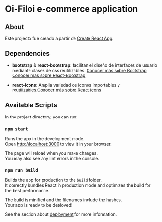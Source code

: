 # Oi-Filoi e-commerce application



## About

Este projecto fue creado a partir de [Create React App](https://github.com/facebook/create-react-app).

## Dependencies

- **bootstrap** & **react-bootstrap**: facilitan el diseño de interfaces de usuario mediante clases de css reutilizables. [Conocer más sobre Bootstrap](https://getbootstrap.com/). [Conocer más sobre React-Bootstrap](https://react-bootstrap.github.io/)

- **react-icons**: Amplia variedad de iconos importables y reutilizables.[Conocer más sobre React Icons](https://react-icons.github.io/react-icons/icons?name=fa)

## Available Scripts

In the project directory, you can run:

### `npm start`

Runs the app in the development mode.\
Open [http://localhost:3000](http://localhost:3000) to view it in your browser.

The page will reload when you make changes.\
You may also see any lint errors in the console.

### `npm run build`

Builds the app for production to the `build` folder.\
It correctly bundles React in production mode and optimizes the build for the best performance.

The build is minified and the filenames include the hashes.\
Your app is ready to be deployed!

See the section about [deployment](https://facebook.github.io/create-react-app/docs/deployment) for more information.

